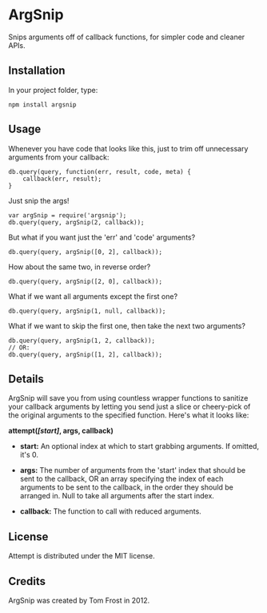 # ArgSnip
Snips arguments off of callback functions, for simpler code and cleaner APIs.

## Installation
In your project folder, type:

	npm install argsnip

## Usage
Whenever you have code that looks like this, just to trim off unnecessary
arguments from your callback:

	db.query(query, function(err, result, code, meta) {
		callback(err, result);
	}

Just snip the args!

	var argSnip = require('argsnip');
	db.query(query, argSnip(2, callback));

But what if you want just the 'err' and 'code' arguments?

	db.query(query, argSnip([0, 2], callback));

How about the same two, in reverse order?

	db.query(query, argSnip([2, 0], callback));

What if we want all arguments except the first one?

	db.query(query, argSnip(1, null, callback));

What if we want to skip the first one, then take the next two arguments?

	db.query(query, argSnip(1, 2, callback));
	// OR:
	db.query(query, argSnip([1, 2], callback));

## Details
ArgSnip will save you from using countless wrapper functions to sanitize your
callback arguments by letting you send just a slice or cheery-pick of the
original arguments to the specified function.  Here's what it looks like:

**attempt(_[start]_, args, callback)**

- **start:** An optional index at which to start grabbing arguments.  If
omitted, it's 0.

- **args:** The number of arguments from the 'start' index that should be
sent to the callback, OR an array specifying the index of each arguments to be
sent to the callback, in the order they should be arranged in.  Null to take
all arguments after the start index.

- **callback:** The function to call with reduced arguments.

## License
Attempt is distributed under the MIT license.

## Credits
ArgSnip was created by Tom Frost in 2012.
